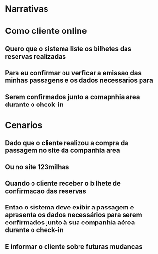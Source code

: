 # Narrativas

# Como cliente online

## Quero que o sistema liste os bilhetes das reservas realizadas

## Para eu confirmar ou verficar a emissao das minhas passagens e os dados necessarios para

## Serem confirmados junto a comapnhia area durante o check-in

# Cenarios

## Dado que o cliente realizou a compra da passagem no site da companhia area

## Ou no site 123milhas

## Quando o cliente receber o bilhete de confirmacao das reservas

## Entao o sistema deve exibir a passagem e apresenta os dados necessários para serem confirmados junto à sua companhia aérea durante o check-in

## E informar o cliente sobre futuras mudancas
